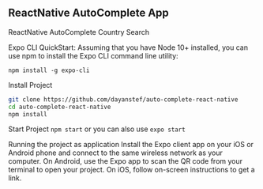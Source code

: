 ## ReactNative AutoComplete App

ReactNative AutoComplete Country Search

Expo CLI QuickStart:
Assuming that you have Node 10+ installed, you can use npm to install the Expo CLI command line utility:

`npm install -g expo-cli`

Install Project

```bash
git clone https://github.com/dayanstef/auto-complete-react-native
cd auto-complete-react-native
npm install
```

Start Project
`npm start` or you can also use `expo start`

Running the project as application
Install the Expo client app on your iOS or Android phone and connect to the same wireless network as your computer. On Android, use the Expo app to scan the QR code from your terminal to open your project. On iOS, follow on-screen instructions to get a link.
